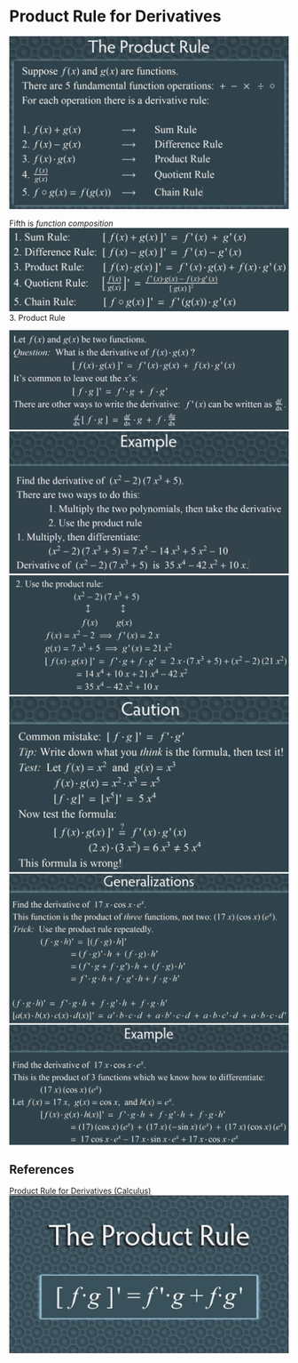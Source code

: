 # Product Rule for Derivatives

![image](media/Product-Rule-for-Derivatives-image1.png)

Fifth is *function composition*
![image](media/Product-Rule-for-Derivatives-image2.png)
3. Product Rule

![image](media/Product-Rule-for-Derivatives-image3.png)
![image](media/Product-Rule-for-Derivatives-image4.png)
![image](media/Product-Rule-for-Derivatives-image5.png)
![image](media/Product-Rule-for-Derivatives-image6.png)
![image](media/Product-Rule-for-Derivatives-image7.png)
![image](media/Product-Rule-for-Derivatives-image8.png)

## References

[Product Rule for Derivatives (Calculus)](https://www.youtube.com/watch?v=8Qw2aPjqW9c)
![image](media/Product-Rule-for-Derivatives-image9.jpg)
